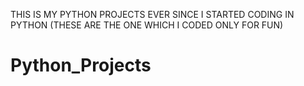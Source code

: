 THIS IS MY PYTHON PROJECTS EVER SINCE I STARTED CODING IN PYTHON (THESE ARE THE ONE WHICH I CODED ONLY FOR FUN) 
# Python_Projects

